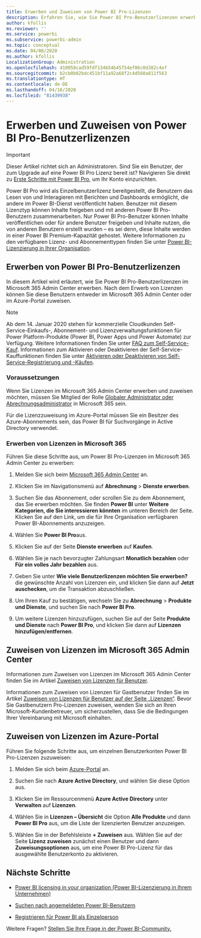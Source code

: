 ```yaml
---
title: Erwerben und Zuweisen von Power BI Pro-Lizenzen
description: Erfahren Sie, wie Sie Power BI Pro-Benutzerlizenzen erwerben und Benutzern zuweisen, damit diese auf Inhalte zugreifen und mit Kollegen im Power BI-Dienst zusammenarbeiten können.
author: kfollis
ms.reviewer: ''
ms.service: powerbi
ms.subservice: powerbi-admin
ms.topic: conceptual
ms.date: 04/08/2020
ms.author: kfollis
LocalizationGroup: Administration
ms.openlocfilehash: 410058cad59fdf134b54b45754ef06c0d382c4ef
ms.sourcegitcommit: b2cb0b02bdc451bf11a92a68f2c4d560a811f563
ms.translationtype: HT
ms.contentlocale: de-DE
ms.lasthandoff: 04/16/2020
ms.locfileid: "81439938"
---
```

# <a name="purchase-and-assign-power-bi-pro-user-licenses"></a>Erwerben und Zuweisen von Power BI Pro-Benutzerlizenzen

>[!IMPORTANT]
>Dieser Artikel richtet sich an Administratoren. Sind Sie ein Benutzer, der zum Upgrade auf eine Power BI Pro Lizenz bereit ist? Navigieren Sie direkt zu [Erste Schritte mit Power BI Pro](https://go.microsoft.com/fwlink/?LinkId=2106428&clcid=0x409&cmpid=pbidocs-purchasing-power-bi-pro), um Ihr Konto einzurichten.

Power BI Pro wird als Einzelbenutzerlizenz bereitgestellt, die Benutzern das Lesen von und Interagieren mit Berichten und Dashboards ermöglicht, die andere im Power BI-Dienst veröffentlicht haben. Benutzer mit diesem Lizenztyp können Inhalte freigeben und mit anderen Power BI Pro-Benutzern zusammenarbeiten. Nur Power BI Pro-Benutzer können Inhalte veröffentlichen oder für andere Benutzer freigeben und Inhalte nutzen, die von anderen Benutzern erstellt wurden – es sei denn, diese Inhalte werden in einer Power BI Premium-Kapazität gehostet. Weitere Informationen zu den verfügbaren Lizenz- und Abonnementtypen finden Sie unter [Power BI-Lizenzierung in Ihrer Organisation](service-admin-licensing-organization.md).

## <a name="purchase-power-bi-pro-user-licenses"></a>Erwerben von Power BI Pro-Benutzerlizenzen

In diesem Artikel wird erläutert, wie Sie Power BI Pro-Benutzerlizenzen im Microsoft 365 Admin Center erwerben. Nach dem Erwerb von Lizenzen können Sie diese Benutzern entweder im Microsoft 365 Admin Center oder im Azure-Portal zuweisen.

> [!NOTE]
> Ab dem 14. Januar 2020 stehen für kommerzielle Cloudkunden Self-Service-Einkaufs-, Abonnement- und Lizenzverwaltungsfunktionen für Power Platform-Produkte (Power BI, Power Apps und Power Automate) zur Verfügung. Weitere Informationen finden Sie unter [FAQ zum Self-Service-Kauf](https://docs.microsoft.com/microsoft-365/commerce/subscriptions/self-service-purchase-faq). Informationen zum Aktivieren oder Deaktivieren der Self-Service-Kauffunktionen finden Sie unter [Aktivieren oder Deaktivieren von Self-Service-Registrierung und -Käufen](admin/service-admin-disable-self-service.md).

### <a name="prerequisites"></a>Voraussetzungen

Wenn Sie Lizenzen im Microsoft 365 Admin Center erwerben und zuweisen möchten, müssen Sie Mitglied der Rolle [Globaler Administrator oder Abrechnungsadministrator](https://support.office.com/article/about-office-365-admin-roles-da585eea-f576-4f55-a1e0-87090b6aaa9d) in Microsoft 365 sein.

Für die Lizenzzuweisung im Azure-Portal müssen Sie ein Besitzer des Azure-Abonnements sein, das Power BI für Suchvorgänge in Active Directory verwendet.

### <a name="purchase-licenses-in-microsoft-365"></a>Erwerben von Lizenzen in Microsoft 365

Führen Sie diese Schritte aus, um Power BI Pro-Lizenzen im Microsoft 365 Admin Center zu erwerben:

1. Melden Sie sich beim [Microsoft 365 Admin Center](https://admin.microsoft.com) an.

2. Klicken Sie im Navigationsmenü auf **Abrechnung** > **Dienste erwerben**.

3. Suchen Sie das Abonnement, oder scrollen Sie zu dem Abonnement, das Sie erwerben möchten. Sie finden **Power BI** unter **Weitere Kategorien, die Sie interessieren könnten** im unteren Bereich der Seite. Klicken Sie auf den Link, um die für Ihre Organisation verfügbaren Power BI-Abonnements anzuzeigen.

4. Wählen Sie **Power BI Pro**aus.

5. Klicken Sie auf der Seite **Dienste erwerben** auf **Kaufen**.

6. Wählen Sie je nach bevorzugter Zahlungsart **Monatlich bezahlen** oder **Für ein volles Jahr bezahlen** aus.

7. Geben Sie unter **Wie viele Benutzerlizenzen möchten Sie erwerben?** die gewünschte Anzahl von Lizenzen ein, und klicken Sie dann auf **Jetzt auschecken**, um die Transaktion abzuschließen.

8. Um Ihren Kauf zu bestätigen, wechseln Sie zu **Abrechnung** > **Produkte und Dienste**, und suchen Sie nach **Power BI Pro**.

9. Um weitere Lizenzen hinzuzufügen, suchen Sie auf der Seite **Produkte und Dienste** nach **Power BI Pro**, und klicken Sie dann auf **Lizenzen hinzufügen/entfernen**.

## <a name="assign-licenses-in-the-microsoft-365-admin-center"></a>Zuweisen von Lizenzen im Microsoft 365 Admin Center

Informationen zum Zuweisen von Lizenzen im Microsoft 365 Admin Center finden Sie im Artikel [Zuweisen von Lizenzen für Benutzer](/office365/admin/manage/assign-licenses-to-users).

Informationen zum Zuweisen von Lizenzen für Gastbenutzer finden Sie im Artikel [Zuweisen von Lizenzen für Benutzer auf der Seite „Lizenzen“](/office365/admin/manage/assign-licenses-to-users#assign-licenses-to-users-on-the-licenses-page). Bevor Sie Gastbenutzern Pro-Lizenzen zuweisen, wenden Sie sich an Ihren Microsoft-Kundenbetreuer, um sicherzustellen, dass Sie die Bedingungen Ihrer Vereinbarung mit Microsoft einhalten.

## <a name="assign-licenses-in-the-azure-portal"></a>Zuweisen von Lizenzen im Azure-Portal

Führen Sie folgende Schritte aus, um einzelnen Benutzerkonten Power BI Pro-Lizenzen zuzuweisen:

1. Melden Sie sich beim [Azure-Portal](https://portal.azure.com/) an.

2. Suchen Sie nach **Azure Active Directory**, und wählen Sie diese Option aus.

3. Klicken Sie im Ressourcenmenü **Azure Active Directory** unter **Verwalten** auf **Lizenzen**.

4. Wählen Sie in **Lizenzen – Übersicht** die Option **Alle Produkte** und dann **Power BI Pro** aus, um die Liste der lizenzierten Benutzer anzuzeigen.

5. Wählen Sie in der Befehlsleiste **+ Zuweisen** aus. Wählen Sie auf der Seite **Lizenz zuweisen** zunächst einen Benutzer und dann **Zuweisungsoptionen** aus, um eine Power BI Pro-Lizenz für das ausgewählte Benutzerkonto zu aktivieren.

## <a name="next-steps"></a>Nächste Schritte

- [Power BI licensing in your organization (Power BI-Lizenzierung in Ihrem Unternehmen)](service-admin-licensing-organization.md)

 - [Suchen nach angemeldeten Power BI-Benutzern](service-admin-access-usage.md)

 - [Registrieren für Power BI als Einzelperson](service-self-service-signup-for-power-bi.md)

Weitere Fragen? [Stellen Sie Ihre Frage in der Power BI-Community.](https://community.powerbi.com/)
